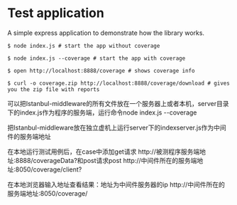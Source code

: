 Test application
================

A simple express application to demonstrate how the library works.

    $ node index.js # start the app without coverage

    $ node index.js --coverage # start the app with coverage

    $ open http://localhost:8888/coverage # shows coverage info

    $ curl -o coverage.zip http://localhost:8888/coverage/download # gives you the zip file with reports

可以把Istanbul-middleware的所有文件放在一个服务器上或者本机，server目录下的index.js作为程序的服务端，运行命令node index.js --coverage

把Istanbul-middleware放在独立虚机上运行server下的indexserver.js作为中间件的服务端地址

在本地运行测试用例后，在case中添加get请求 http://被测程序服务端地址:8888/coverageData?和post请求post http://中间件所在的服务端地址:8050/coverage/client?

在本地浏览器输入地址查看结果：地址为中间件服务器的ip
http://中间件所在的服务端地址:8050/coverage/
